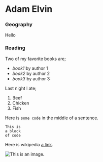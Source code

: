 # Adam Elvin 

### Geography

Hello

### Reading

Two of my favorite books are;

- *book1* by author 1
- *book2* by author 2
- *book3* by author 3

Last night I ate;
1. Beef
2. Chicken
3. Fish

Here is `some code` in the middle of a sentence.

```
This is
a block
of code
```

Here is wikipedia  [a link](https://www.wikipedia.org/).

![This is an image.](https://github.com/yihui/xaringan/releases/download/v0.0.2/karl-moustache.jpg)
